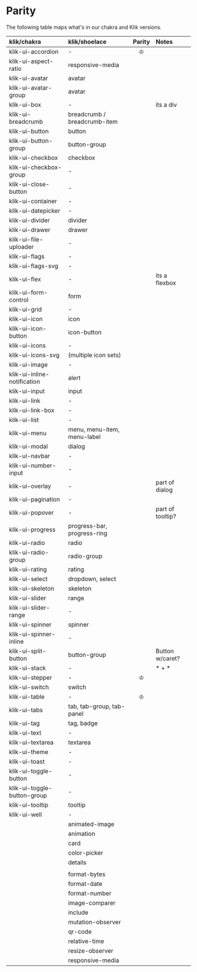 # Parity

The following table maps what's in our chakra and Klik versions.


| **klik/chakra**               | **klik/shoelace** | Parity | Notes |
|:------------------------------|:------------------|:------:|:------|
| klik-ui-accordion 				    | -                 | ♔      |       |
| klik-ui-aspect-ratio 			    | responsive-media  |        |       |
| klik-ui-avatar 				        | avatar            |        |       |
| klik-ui-avatar-group 				  | avatar            |        |       |
| klik-ui-box 				          | -                 |        | its a div |
| klik-ui-breadcrumb 				    | breadcrumb / breadcrumb-item | |   |					
| klik-ui-button 				        | button            |					|      |
| klik-ui-button-group 				  | button-group      |        |       |
| klik-ui-checkbox 				      | checkbox 			    |        |       |
| klik-ui-checkbox-group 				| -                 |        |       |
| klik-ui-close-button 				  | -                 |        |       |
| klik-ui-container 				    | -                 |        |       |					
| klik-ui-datepicker 				    | -                 |        |       |
| klik-ui-divider 				      | divider           |        |       |
| klik-ui-drawer 				        | drawer            |        |       |
| klik-ui-file-uploader 				| -                 |        |       |
| klik-ui-flags 				        | -                 |        |       |
| klik-ui-flags-svg 				    | -                 |        |       |
| klik-ui-flex 				          | -                 |        | its a flexbox      |
| klik-ui-form-control 				  | form              |        |       |
| klik-ui-grid 				          | -                 |        |       |
| klik-ui-icon 				          | icon              |        |       |
| klik-ui-icon-button 				  | icon-button				|        |       |
| klik-ui-icons 				        | -                 |        |       |
| klik-ui-icons-svg 				    | (multiple icon sets)			 |       |	
| klik-ui-image 				        | -                 |        |       |
| klik-ui-inline-notification   | alert             |        |       |
| klik-ui-input 				        | input					    |        |       |
| klik-ui-link 				          | -                 |        |       |
| klik-ui-link-box 				      | -                 |        |       |
| klik-ui-list 				          | -                 |        |       |
| klik-ui-menu 				          | menu, menu-item, menu-label | |    |				
| klik-ui-modal 				        | dialog            |        |       |					
| klik-ui-navbar 				        | -                 |        |       |
| klik-ui-number-input 				  | -                 |        |       |
| klik-ui-overlay 				      | -                 |        | part of dialog   |
| klik-ui-pagination 				    | -                 |        |       |
| klik-ui-popover 				      | -                 |        | part of tooltip?  |				
| klik-ui-progress 				      | progress-bar, progress-ring |	|    |				
| klik-ui-radio 				        | radio             |        |       |
| klik-ui-radio-group 				  | radio-group       |        |       |
| klik-ui-rating 				        | rating            |        |       |
| klik-ui-select 				        | dropdown, select  |        |       |
| klik-ui-skeleton 				      | skeleton          |        |       |
| klik-ui-slider 				        | range             |        |       |
| klik-ui-slider-range	        | -                 |        |       |
| klik-ui-spinner 				      | spinner           |        |       |
| klik-ui-spinner-inline 				| -                 |        |       |
| klik-ui-split-button 				  | button-group      |        | Button w/caret?  |					
| klik-ui-stack 				        | -                 |        | * + *          |
| klik-ui-stepper 				      | -                 | ♔      |       |
| klik-ui-switch 				        | switch            |        |       |
| klik-ui-table 				        | -                 | ♔      |       |
| klik-ui-tabs 				          | tab, tab-group, tab-panel	| |      |			
| klik-ui-tag 				          | tag, badge        |        |       |
| klik-ui-text 				          | -                 |        |       |
| klik-ui-textarea 				      | textarea					|        |       |
| klik-ui-theme 				        | -                 |        |       |
| klik-ui-toast 				        | -                 |        |       |
| klik-ui-toggle-button 				| -                 |        |       |
| klik-ui-toggle-button-group 	| -                 |        |       |
| klik-ui-tooltip 				      | tooltip		        |        |       |			
| klik-ui-well 				          | -                 |        |       |
|                               | animated-image    |        |       |
|                               | animation         |        |       |
|                               | card              |        |       |
|                               | color-picker      |        |       |
|                               | details           |        |       |
|                               |             |        |       |
|                               | format-bytes      |        |       |
|                               | format-date       |        |       |
|                               | format-number     |        |       |
|                               | image-comparer    |        |       |
|                               | include           |        |       |
|                               | mutation-observer |        |       |
|                               | qr-code           |        |       |
|                               | relative-time     |        |       |
|                               | resize-observer   |        |       |
|                               | responsive-media  |        |       |

